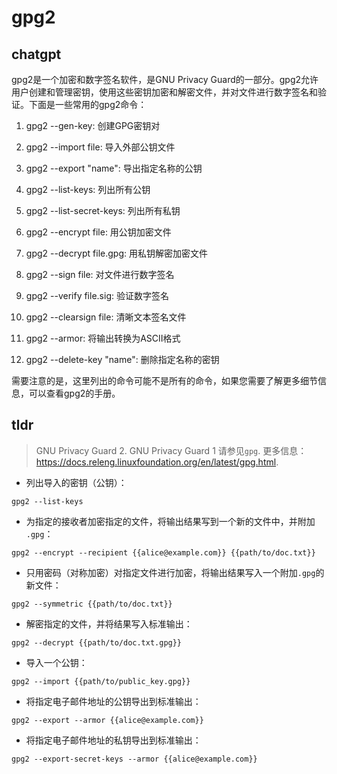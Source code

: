 # gpg2 
## chatgpt 
gpg2是一个加密和数字签名软件，是GNU Privacy Guard的一部分。gpg2允许用户创建和管理密钥，使用这些密钥加密和解密文件，并对文件进行数字签名和验证。下面是一些常用的gpg2命令：

1. gpg2 --gen-key: 创建GPG密钥对

2. gpg2 --import file: 导入外部公钥文件

3. gpg2 --export "name": 导出指定名称的公钥

4. gpg2 --list-keys: 列出所有公钥

5. gpg2 --list-secret-keys: 列出所有私钥

6. gpg2 --encrypt file: 用公钥加密文件

7. gpg2 --decrypt file.gpg: 用私钥解密加密文件

8. gpg2 --sign file: 对文件进行数字签名

9. gpg2 --verify file.sig: 验证数字签名

10. gpg2 --clearsign file: 清晰文本签名文件

11. gpg2 --armor: 将输出转换为ASCII格式

12. gpg2 --delete-key "name": 删除指定名称的密钥

需要注意的是，这里列出的命令可能不是所有的命令，如果您需要了解更多细节信息，可以查看gpg2的手册。 

## tldr 
 
> GNU Privacy Guard 2.
> GNU Privacy Guard 1 请参见`gpg`.
> 更多信息：<https://docs.releng.linuxfoundation.org/en/latest/gpg.html>.

- 列出导入的密钥（公钥）：

`gpg2 --list-keys`

- 为指定的接收者加密指定的文件，将输出结果写到一个新的文件中，并附加 `.gpg`：

`gpg2 --encrypt --recipient {{alice@example.com}} {{path/to/doc.txt}}`

- 只用密码（对称加密）对指定文件进行加密，将输出结果写入一个附加`.gpg`的新文件：

`gpg2 --symmetric {{path/to/doc.txt}}`

- 解密指定的文件，并将结果写入标准输出：

`gpg2 --decrypt {{path/to/doc.txt.gpg}}`

- 导入一个公钥：

`gpg2 --import {{path/to/public_key.gpg}}`

- 将指定电子邮件地址的公钥导出到标准输出：

`gpg2 --export --armor {{alice@example.com}}`

- 将指定电子邮件地址的私钥导出到标准输出：

`gpg2 --export-secret-keys --armor {{alice@example.com}}`
